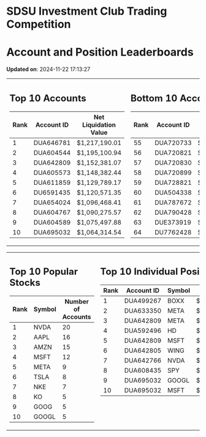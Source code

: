 # SDSU Investment Club Trading Competition 
 # Account and Position Leaderboards

**Updated on**: 2024-11-22 17:13:27

<table><tr><td valign="top">

## Top 10 Accounts
| Rank | Account ID | Net Liquidation Value |
|------|------------|-----------------------|
| 1 | DUA646781 | $1,217,190.01 |
| 2 | DUA604544 | $1,195,100.94 |
| 3 | DUA642809 | $1,152,381.07 |
| 4 | DUA605573 | $1,148,382.44 |
| 5 | DUA611859 | $1,129,789.17 |
| 6 | DU6591435 | $1,120,571.35 |
| 7 | DUA654024 | $1,096,468.41 |
| 8 | DUA604767 | $1,090,275.57 |
| 9 | DUA604589 | $1,075,497.88 |
| 10 | DUA695032 | $1,064,314.54 |

</td><td valign="top">

## Bottom 10 Accounts
| Rank | Account ID | Net Liquidation Value |
|------|------------|-----------------------|
| 55 | DUA720733 | $1,007,307.68 |
| 56 | DUA720821 | $1,007,307.68 |
| 57 | DUA720830 | $1,007,307.68 |
| 58 | DUA720899 | $1,007,307.68 |
| 59 | DUA728821 | $1,006,948.45 |
| 60 | DUA504338 | $1,006,540.02 |
| 61 | DUA787672 | $1,006,109.99 |
| 62 | DUA790428 | $1,006,109.99 |
| 63 | DUE373919 | $1,000,000.00 |
| 64 | DU7762428 | $996,727.24 |

</td></tr></table>

<table><tr><td valign="top">

## Top 10 Popular Stocks
| Rank | Symbol | Number of Accounts |
|------|--------|--------------------|
| 1 | NVDA | 20 |
| 2 | AAPL | 16 |
| 3 | AMZN | 15 |
| 4 | MSFT | 12 |
| 5 | META | 9 |
| 6 | TSLA | 8 |
| 7 | NKE | 7 |
| 8 | KO | 5 |
| 9 | GOOG | 5 |
| 10 | GOOGL | 5 |

</td><td valign="top">

## Top 10 Individual Positions
| Rank | Account ID | Symbol | Cost | Total Value |
|------|------------|--------|-----------|-------------|
| 1 | DUA499267 | BOXX | $599,207.78 | $599,207.78 |
| 2 | DUA633350 | META | $466,298.04 | $466,298.04 |
| 3 | DUA642809 | META | $420,859.54 | $420,859.54 |
| 4 | DUA592496 | HD | $218,226.53 | $218,226.53 |
| 5 | DUA642809 | MSFT | $205,157.28 | $205,157.28 |
| 6 | DUA642805 | WING | $198,339.03 | $198,339.03 |
| 7 | DUA642766 | NVDA | $195,171.67 | $195,171.67 |
| 8 | DUA608435 | SPY | $171,717.02 | $171,717.02 |
| 9 | DUA695032 | GOOGL | $170,066.26 | $170,066.26 |
| 10 | DUA695032 | MSFT | $150,001.76 | $150,001.76 |

</td></tr></table>

